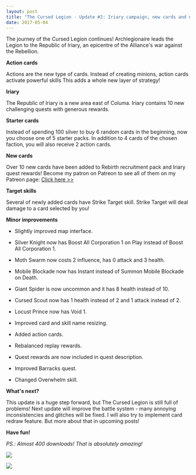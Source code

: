 ```yaml
---
layout: post
title: "The Cursed Legion - Update #2: Iriary campaign, new cards and new mechanics!"
date: 2017-05-04
---
```


The journey of the Cursed Legion continues! 
Archlegionaire leads the Legion to the Republic of Iriary, an epicentre of the Alliance's war against the Rebellion.

**Action cards**

Actions are the new type of cards. Instead of creating minions, action cards activate powerful skills
 This adds a whole new layer of strategy!

**Iriary**

The Republic of Iriary is a new area east of Columa. 
Iriary contains 10 new challenging quests with generous rewards.

**Starter cards**

Instead of spending 100 silver to buy 6 random cards in the beginning, now you choose one of 5 starter packs.
In addition to 4 cards of the chosen faction, you will also receive 2 action cards.

**New cards**

Over 10 new cards have been added to Rebirth recruitment pack and Iriary quest rewards!
Become my patron on Patreon to see all of them on my Patreon page: [Click here >>](https://www.patreon.com/zuurix)

**Target skills**

Several of newly added cards have Strike Target skill.
Strike Target will deal damage to a card selected by you!

**Minor improvements**

* Slightly improved map interface.

* Silver Knight now has Boost All Corporation 1 on Play instead of Boost All Corporation 1.

* Moth Swarm now costs 2 influence, has 0 attack and 3 health.

* Mobile Blockade now has Instant instead of Summon Mobile Blockade on Death.

* Giant Spider is now uncommon and it has 8 health instead of 10.

* Cursed Scout now has 1 health instead of 2 and 1 attack instead of 2.

* Locust Prince now has Void 1.

* Improved card and skill name resizing.

* Added action cards.

* Rebalanced replay rewards.

* Quest rewards are now included in quest description.

* Improved Barracks quest.

* Changed Overwhelm skill.

**What's next?**

This update is a huge step forward, but The Cursed Legion is still full of problems!
Next update will improve the battle system - many annoying inconsistencies and glitches will be fixed.
I will also try to implement card redraw feature.
But more about that in upcoming posts!

**Have fun!** 

*PS.: Almost 400 downloads! That is absolutely amazing!*

![](https://github.com/Zuurix/Zuurix.github.io/blob/master/images/TCL%202/Republic%20of%20Iriary%202017.05.04.png?raw=true)

![](https://github.com/Zuurix/Zuurix.github.io/blob/master/images/TCL%202/Skybreak%202017.05.04.png?raw=true)

